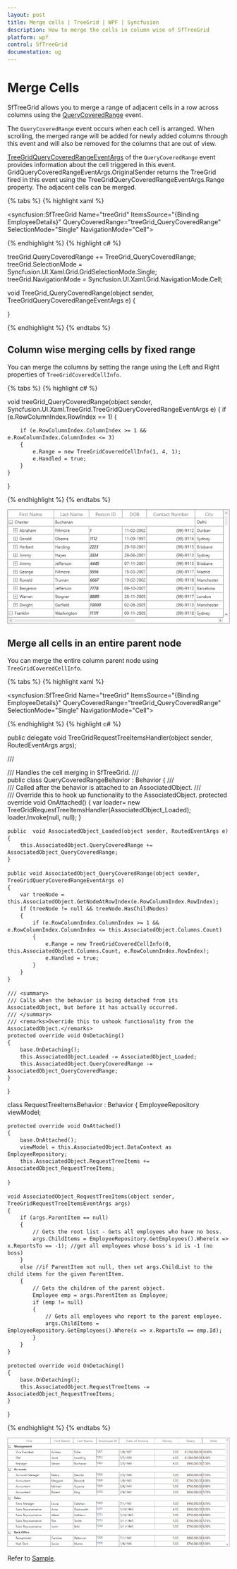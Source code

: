```yaml
---
layout: post
title: Merge cells | TreeGrid | WPF | Syncfusion
description: How to merge the cells in column wise of SfTreeGrid
platform: wpf
control: SfTreeGrid
documentation: ug
---
```


# Merge Cells 

SfTreeGrid allows you to merge a range of adjacent cells in a row across columns using the [QueryCoveredRange](https://help.syncfusion.com/cr/wpf/Syncfusion.SfGrid.WPF~Syncfusion.UI.Xaml.TreeGrid.SfTreeGrid~QueryCoveredRange_EV.html) event.

The `QueryCoveredRange` event occurs when each cell is arranged. When scrolling, the merged range will be added for newly added columns through this event and will also be removed for the columns that are out of view.

[TreeGridQueryCoveredRangeEventArgs](https://help.syncfusion.com/cr/wpf/Syncfusion.SfGrid.WPF~Syncfusion.UI.Xaml.TreeGrid.TreeGridQueryCoveredRangeEventArgs.html) of the `QueryCoveredRange` event provides information about the cell triggered in this event. GridQueryCoveredRangeEventArgs.OriginalSender returns the TreeGrid fired in this event using the TreeGridQueryCoveredRangeEventArgs.Range property. The adjacent cells can be merged.

{% tabs %}
{% highlight xaml %}

<syncfusion:SfTreeGrid Name="treeGrid"
                                ItemsSource="{Binding EmployeeDetails}"
                                QueryCoveredRange="treeGrid_QueryCoveredRange"
                                SelectionMode="Single"
                                NavigationMode="Cell">
							
{% endhighlight %}
{% highlight c# %}

treeGrid.QueryCoveredRange += TreeGrid_QueryCoveredRange;
treeGrid.SelectionMode = Syncfusion.UI.Xaml.Grid.GridSelectionMode.Single;
treeGrid.NavigationMode = Syncfusion.UI.Xaml.Grid.NavigationMode.Cell;

void TreeGrid_QueryCoveredRange(object sender, TreeGridQueryCoveredRangeEventArgs e)
{
           
}
	
{% endhighlight %}
{% endtabs %}

## Column wise merging cells by fixed range

You can merge the columns by setting the range using the Left and Right properties of `TreeGridCoveredCellInfo`.

{% tabs %}
{% highlight c# %}

void treeGrid_QueryCoveredRange(object sender, Syncfusion.UI.Xaml.TreeGrid.TreeGridQueryCoveredRangeEventArgs e)
{
    if (e.RowColumnIndex.RowIndex == 1)
    {

        if (e.RowColumnIndex.ColumnIndex >= 1 && e.RowColumnIndex.ColumnIndex <= 3)
        {
            e.Range = new TreeGridCoveredCellInfo(1, 4, 1);
            e.Handled = true;
        }
    }
}
	
{% endhighlight %}
{% endtabs %}

![Merging in WPF treegrid](MergeCells_images/MergeCells_img1.png)

## Merge all cells in an entire parent node

You can merge the entire column parent node using `TreeGridCoveredCellInfo`.

{% tabs %}
{% highlight xaml %}

<syncfusion:SfTreeGrid Name="treeGrid"
                                ItemsSource="{Binding EmployeeDetails}"
                                QueryCoveredRange="treeGrid_QueryCoveredRange"
                                SelectionMode="Single"
                                NavigationMode="Cell">
							
{% endhighlight %}
{% highlight c# %}

public delegate void TreeGridRequestTreeItemsHandler(object sender, RoutedEventArgs args);

/// <summary>
///  Handles the cell merging in SfTreeGrid.
/// </summary>
public class QueryCoveredRangeBehavior : Behavior<SfTreeGrid>
{
    /// <summary>
    /// Called after the behavior is attached to an AssociatedObject.
    /// </summary>
    /// <remarks>Override this to hook up functionality to the AssociatedObject.</remarks>
    protected override void OnAttached()
    {
        var loader= new TreeGridRequestTreeItemsHandler(AssociatedObject_Loaded);
        loader.Invoke(null, null);
    }

    public  void AssociatedObject_Loaded(object sender, RoutedEventArgs e)
    {
        this.AssociatedObject.QueryCoveredRange += AssociatedObject_QueryCoveredRange;
    }
       
    public void AssociatedObject_QueryCoveredRange(object sender, TreeGridQueryCoveredRangeEventArgs e)
    {
        var treeNode = this.AssociatedObject.GetNodeAtRowIndex(e.RowColumnIndex.RowIndex);
        if (treeNode != null && treeNode.HasChildNodes)
        {
            if (e.RowColumnIndex.ColumnIndex >= 1 && e.RowColumnIndex.ColumnIndex <= this.AssociatedObject.Columns.Count)
            {
                e.Range = new TreeGridCoveredCellInfo(0, this.AssociatedObject.Columns.Count, e.RowColumnIndex.RowIndex);
                e.Handled = true;
            }
        }
    }

    /// <summary>
    /// Calls when the behavior is being detached from its AssociatedObject, but before it has actually occurred.
    /// </summary>
    /// <remarks>Override this to unhook functionality from the AssociatedObject.</remarks>
    protected override void OnDetaching()
    {
        base.OnDetaching();
        this.AssociatedObject.Loaded -= AssociatedObject_Loaded;
        this.AssociatedObject.QueryCoveredRange -= AssociatedObject_QueryCoveredRange;
    }
}

class RequestTreeItemsBehavior : Behavior<SfTreeGrid>
{
    EmployeeRepository viewModel;

    protected override void OnAttached()
    {
        base.OnAttached();
        viewModel = this.AssociatedObject.DataContext as EmployeeRepository;
        this.AssociatedObject.RequestTreeItems += AssociatedObject_RequestTreeItems;

    }

    void AssociatedObject_RequestTreeItems(object sender, TreeGridRequestTreeItemsEventArgs args)
    {
        if (args.ParentItem == null)
        {
            // Gets the root list - Gets all employees who have no boss.
            args.ChildItems = EmployeeRepository.GetEmployees().Where(x => x.ReportsTo == -1); //get all employees whose boss's id is -1 (no boss)
        }
        else //if ParentItem not null, then set args.ChildList to the child items for the given ParentItem.
        {   
            // Gets the children of the parent object.
            Employee emp = args.ParentItem as Employee;
            if (emp != null)
            {
                // Gets all employees who report to the parent employee.
                args.ChildItems = EmployeeRepository.GetEmployees().Where(x => x.ReportsTo == emp.Id);
            }
        }
    }       

    protected override void OnDetaching()
    {
        base.OnDetaching();
        this.AssociatedObject.RequestTreeItems -= AssociatedObject_RequestTreeItems;
    }
}
	
{% endhighlight %}
{% endtabs %}

![Merging in WPF treegrid](MergeCells_images/MergeCells_img2.png)

Refer to [Sample](https://github.com/SyncfusionExamples/how-to-merge-cells-in-a-row-in-wpf-treegrid).
